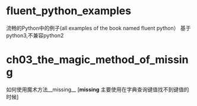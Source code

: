 # fluent_python_examples
流畅的Python中的例子(all examples of the book named fluent python）
基于python3,不兼容python2

# ch03_the_magic_method_of_missing
如何使用魔术方法__missing__
[__missing__ 主要使用在字典查询键值找不到键值的时候]
